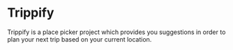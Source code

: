 # Trippify
Trippify is a place picker project which provides you suggestions in order to plan your next trip based on your current location.
